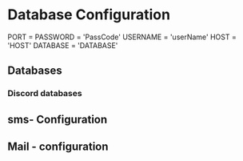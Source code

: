 #   Database Configuration

PORT = 
PASSWORD = 'PassCode'
USERNAME = 'userName'
HOST = 'HOST'
DATABASE = 'DATABASE'

##   Databases


###   Discord databases


## sms- Configuration

## Mail - configuration